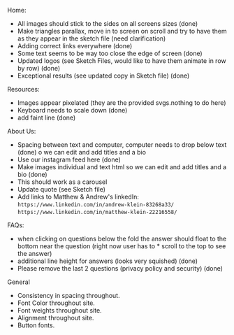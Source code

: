 Home: 

* All images should stick to the sides on all screens sizes (done)
* Make triangles parallax, move in to screen on scroll and try to have them as they appear in the sketch file (need clarification)
* Adding correct links everywhere (done)
* Some text seems to be way too close the edge of screen (done)
* Updated logos (see Sketch Files, would like to have them animate in row by row) (done)
* Exceptional results (see updated copy in Sketch file) (done)

Resources:
* Images appear pixelated (they are the provided svgs.nothing to do here)
* Keyboard needs to scale down (done)
* add faint line (done)

About Us:
* Spacing between text and computer, computer needs to drop below text (done)
o we can edit and add titles and a bio 
* Use our instagram feed here (done)
* Make images individual and text html so we can edit and add titles and a bio (done)
* This should work as a carousel
* Update quote (see Sketch file)
* Add links to Matthew & Andrew's linkedIn:
```https://www.linkedin.com/in/andrew-klein-83268a33/```
```https://www.linkedin.com/in/matthew-klein-22216558/```

FAQs:
* when clicking on questions below the fold the answer should float to the bottom near the question (right now user has to * scroll to the top to see the answer)
* additional line height for answers (looks very squished) (done)
* Please remove the last 2 questions (privacy policy and security) (done)

General
* Consistency in spacing throughout.
* Font Color throughout site.
* Font weights throughout site.
* Alignment throughout site.
* Button fonts.
